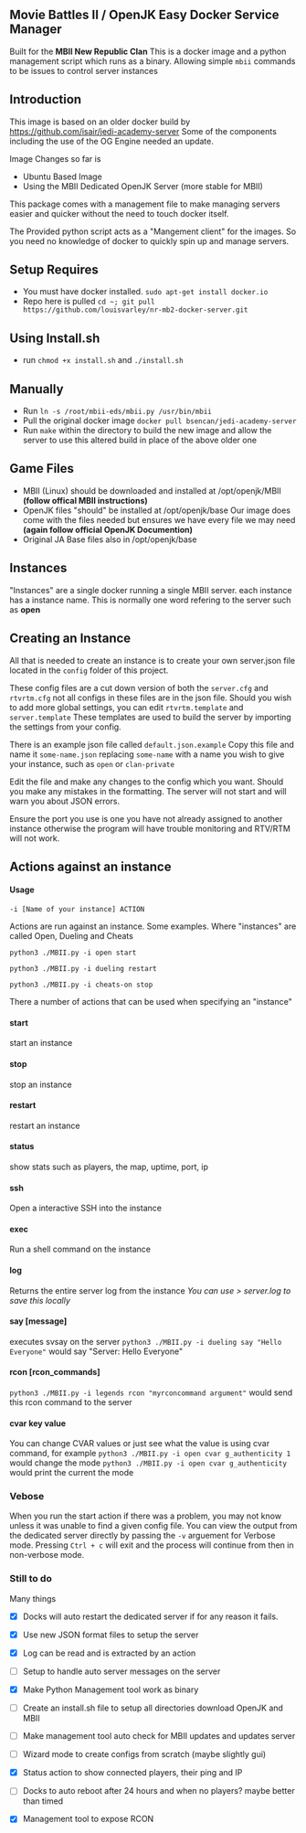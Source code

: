 
## Movie Battles II / OpenJK Easy Docker Service Manager

Built for the **MBII New Republic Clan** 
This is a docker image and a python management script which runs as a binary. Allowing simple `mbii` commands to be issues to control server instances

## Introduction
This image is based on an older docker build by https://github.com/isair/jedi-academy-server
Some of the components including the use of the OG Engine needed an update. 

Image Changes so far is
- Ubuntu Based Image
- Using the MBII Dedicated OpenJK Server (more stable for MBII)

This package comes with a management file to make managing servers easier and quicker without the need to touch docker itself. 

The Provided python script acts as a "Mangement client" for the images. So you need no knowledge of docker to quickly spin up and manage servers. 

## Setup Requires
- You must have docker installed. `sudo apt-get install docker.io`
- Repo here is pulled `cd ~; git pull https://github.com/louisvarley/nr-mb2-docker-server.git`

## Using Install.sh
- run `chmod +x install.sh` and `./install.sh`

## Manually

- Run `ln -s /root/mbii-eds/mbii.py /usr/bin/mbii` 
- Pull the original docker image `docker pull bsencan/jedi-academy-server` 
- Run `make` within the directory to build the new image and allow the server to use this altered build in place of the above older one

## Game Files

- MBII (Linux) should be downloaded and installed at /opt/openjk/MBII **(follow offical MBII instructions)**
- OpenJK files "should" be installed at /opt/openjk/base Our image does come with the files needed but ensures we have every file we may need **(again follow official OpenJK Documention)**
- Original JA Base files also in /opt/openjk/base

## Instances
"Instances" are a single docker running a single MBII server. each instance has a instance name. This is normally one word refering to the server such as **open**

## Creating an Instance

All that is needed to create an instance is to create your own server.json file located in the `config` folder of this project. 

These config files are a cut down version of both the `server.cfg` and `rtvrtm.cfg` 
not all configs in these files are in the json file. Should you wish to add more global settings, you can edit 
`rtvrtm.template` and `server.template` 
These templates are used to build the server by importing the settings from your config.

There is an example json file called `default.json.example`
Copy this file and name it `some-name.json` replacing `some-name` with a name you wish to give your instance, such as `open` or `clan-private`

Edit the file and make any changes to the config which you want. Should you make any mistakes in the formatting. The server will not start and will warn you about JSON errors. 

Ensure the port you use is one you have not already assigned to another instance otherwise the program will have trouble monitoring and RTV/RTM will not work. 

## Actions against an instance
#### Usage

`-i [Name of your instance] ACTION`

Actions are run against an instance. 
Some examples. Where "instances" are called Open, Dueling and Cheats

`python3 ./MBII.py -i open start`

`python3 ./MBII.py -i dueling restart`

`python3 ./MBII.py -i cheats-on stop`

There a number of actions that can be used when specifying an "instance" 

#### start 
start an instance
#### stop
stop an instance
#### restart
restart an instance
#### status
show stats such as players, the map, uptime, port, ip 
#### ssh
Open a interactive SSH into the instance
#### exec
Run a shell command on the instance
#### log
Returns the entire server log from the instance 
*You can use > server.log to save this locally* 
#### say [message] 
executes svsay on the server
`python3 ./MBII.py -i dueling say "Hello Everyone"` would say "Server: Hello Everyone"
#### rcon [rcon_commands]
`python3 ./MBII.py -i legends rcon "myrconcommand argument"` would send this rcon command to the server
#### cvar key value
You can change CVAR values or just see what the value is using cvar command, for example 
`python3 ./MBII.py -i open cvar g_authenticity 1` would change the mode
`python3 ./MBII.py -i open cvar g_authenticity` would print the current the mode

### Vebose

When you run the start action if there was a problem, you may not know unless it was unable to find a given config file. You can view the output from the dedicated server directly by passing the `-v` arguement for Verbose mode. Pressing `Ctrl + c` will exit and the process will continue from then in non-verbose mode. 

### Still to do

Many things

- [x] Docks will auto restart the dedicated server if for any reason it fails. 
- [x] Use new JSON format files to setup the server
- [x] Log can be read and is extracted by an action
- [ ] Setup to handle auto server messages on the server
- [x] Make Python Management tool work as binary
- [ ] Create an install.sh file to setup all directories download OpenJK and MBII
- [ ] Make management tool auto check for MBII updates and updates server
- [ ] Wizard mode to create configs from scratch (maybe slightly gui)
- [x] Status action to show connected players, their ping and IP
- [ ] Docks to auto reboot after 24 hours and when no players? maybe better than timed
- [x] Management tool to expose RCON


